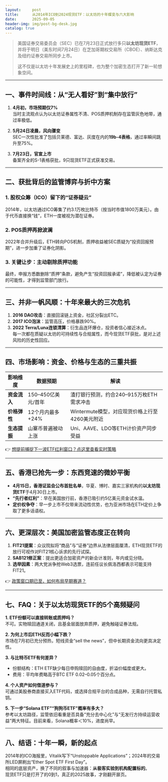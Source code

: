 ```yaml
---
layout:     post
title:      从2014年ICO到2024现货ETF：以太坊的十年蝶变与六大影响
date:       2025-09-05
header-img: img/post-bg-desk.jpg
catalog: true
---
```


> 美国证券交易委员会（SEC）已在7月23日正式放行多只**以太坊现货ETF**，并将于明日（美东时间7月24日）在芝加哥期权交易所（CBOE）、纳斯达克及纽约证券交易所同步上市。  
>  
> 这不仅是以太坊十年发展史上的里程碑，也为整个加密生态打开了新一轮想象空间。

---

## 一、事件时间线：从“无人看好”到“集中放行”

1. **4月初，市场预期仅7%**  
   当时主流观点认为以太坊证券属性不清、POS质押机制存在监管灰色地带，通过率极低。

2. **5月24日凌晨，风向骤变**  
   SEC一次性批准了包括贝莱德、富达、灰度在内的**19b-4表格**，通过率瞬间跳升至75%。

3. **7月23日，官宣上市**  
   备案齐全的S-1表格获批，9只现货ETF正式获准交易。

---

## 二、获批背后的监管博弈与折中方案

### 1. 股权众筹（ICO）留下的“证券疑云”  
2014年，以太坊通过ICO筹集了约3.1万枚比特币（按当时市值1800万美元）。由于代币直接换“钱”，ETH一度被视为潜在证券。

### 2. POS质押再掀波澜  
2022年合并升级后，ETH转向POS机制，质押收益被SEC质疑为“投资回报预期”，进一步加重了证券化阴影。

### 3. 关键让步：主动剔除质押功能  
最终，申报方悉数删除“质押”条款，避免产生“投资回报承诺”，降低被认定为证券的可能性，才得到监管部门放行。

---

## 三、并非一帆风顺：十年来最大的三次危机

1. **2016 DAO攻击**：直接回滚链上资金，社区分裂出ETC。  
2. **2017 ICO泡沫**：监管高压，价格暴跌90%。  
3. **2022 Terra/Luna连锁清算**：衍生品连环爆仓，投资者信心接近冰点。  
每一次都在质疑以太坊的可持续性与合规属性，而今现货ETF获批，是对上述风险的历史性回应。

---

## 四、市场影响：资金、价格与生态的三重共振

| 影响维度 | 数据预期 | 解读 |
| ---- | ---- | ---- |
| **资金流入** | 150–450亿美元/首年 | 渣打银行预测，约合240–915万枚ETH需求冲击 |
| **价格弹性** | 12个月内最多+24% | Wintermute模型，对应现货价格上行至4260美元附近 |
| **生态提振** | 山寨币普遍被动上涨 | Uni、AAVE、LDO等ETH计价资产同步受益 |

👉 [想提前捕捉下一波ETF红利窗口？点这里查看实时策略](https://okxdog.com/)

---

## 五、香港已抢先一步：东西竞速的微妙平衡

- **4月15日，香港证监会公布首批名单**，华夏、博时、嘉实三家机构的**以太坊现货ETF**于4月30日上市。  
- **“先行者红利”**：早在美国放行前，香港已吸引约5亿美元资金试水温。  
- **定价权争夺**：早一步上市不仅带来流动性优势，也为亚洲市场在ETH定价上争取了更多话语权。

---

## 六、更深层次：美国加密监管态度正在转向

1. **FIT21提案**：众议院拟将“商品”与“证券”边界从法律层面厘清，ETH现货ETF的放行可视作对FIT21核心诉求的先行试探。  
2. **SAB121修正案**：提出更适合加密资产的新会计准则，年内或见分晓。  
3. **选举因素**：两大党派争抢Web3选票，连前任议长佩洛西都表示可能支持FIT21。  

👉 [政策窗口期已至，如何布局早期赛道？](https://okxdog.com/)

---

## 七、FAQ：关于以太坊现货ETF的5个高频疑问

**1. ETF份额可以直接转账或质押吗？**  
不可。实物赎回通道关闭，且基金层面放弃质押，避免触碰证券法规。

**2. 为何上市后ETH反而小幅下跌？**  
市场在7月初已充分预热，短线资金“sell the news”，但中长期资金流向更具决定性。

**3. 与比特币ETF有何差异？**  
* 份额结构：ETH ETF缺少每日申购赎回的自由度，折溢价幅度或更大。  
* 费用：平均年费略高于BTC ETF 0.02–0.05个百分点。

**4. 个人资产如何借道参与？**  
可通过美股券商直接买入ETF代码，或选择合规平台的合成品种，无需自行托管私钥。

**5. 下一步“Solana ETF”“狗狗币ETF”概率有多大？**  
参考以太坊路径，监管依旧看重是否具备“充分去中心化”与“无发行方持续运营收益”两大特征。目前来看，Solana概率＜10%，进度尚早。

---

## 八、结语：十年一瞬，新的起点

2014年的ICO海报里，Vitalik写下“Unstoppable Applications”；2024年的交易所LED屏刷出“Ether Spot ETF First Day”。  
相同的底层资产，换了不同的叙事与加速器：**从极客实验到机构配置标的**。  
现货ETF只是打开了的0到1，真正的2025故事，才刚翻开扉页。